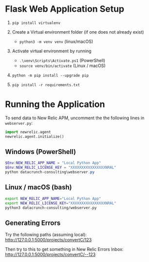 # Flask Web Application Setup
1. `pip install virtualenv`

2. Create a Virtual environment folder (if one does not already exist)
    - `python3 -m venv venv` (linux/macOS)

3. Activate virtual environment by running
    - `.\venv\Scripts\Activate.ps1` (PowerShell)
    - `source venv/bin/activate` (Linux / macOS)
4. `python -m pip install --upgrade pip`
5. `pip install -r requirements.txt`


# Running the Application
To send data to New Relic APM, uncomment the the following lines in `webserver.py`:
```python
import newrelic.agent
newrelic.agent.initialize()
```

## Windows (PowerShell)
```PowerShell
$Env:NEW_RELIC_APP_NAME = "Local Python App"
$Env:NEW_RELIC_LICENSE_KEY = "XXXXXXXXXXXXXXXXNRAL"
python datacrunch-consulting\webserver.py
```

## Linux / macOS (bash)
```bash
export NEW_RELIC_APP_NAME="Local Python App"
export NEW_RELIC_LICENSE_KEY="XXXXXXXXXXXXXXXXNRAL"
python3 datacrunch-consulting/webserver.py
```

## Generating Errors
Try the following paths (assuming local):
http://127.0.0.1:5000/projects/convertC/123

Then try to this to get something in New Relic Errors Inbox:
http://127.0.0.1:5000/projects/convertC/--123